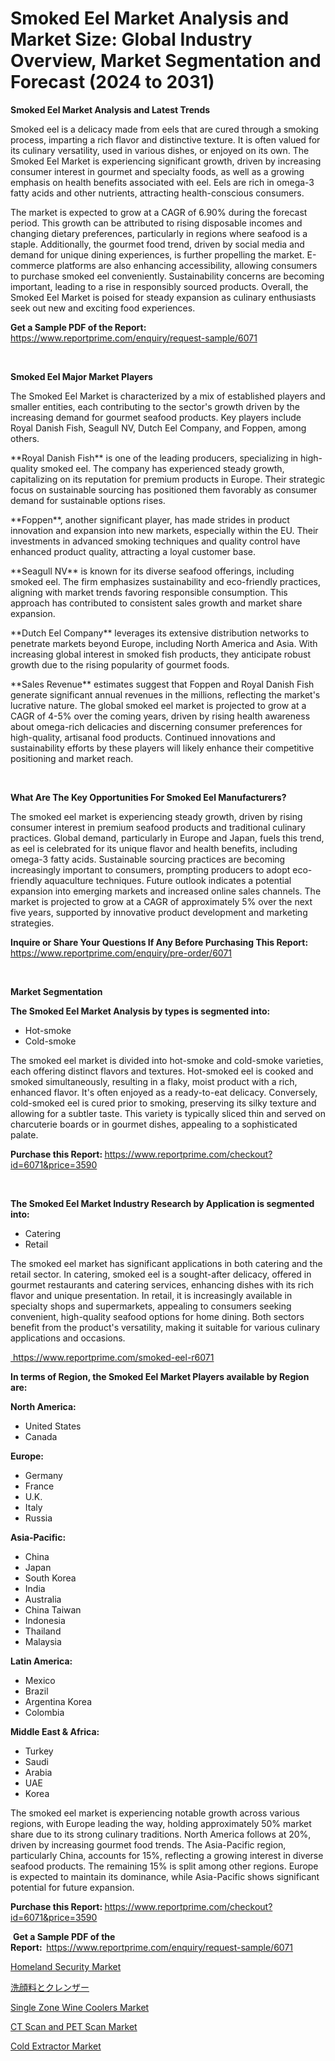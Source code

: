 <p><h1>Smoked Eel Market Analysis and Market Size: Global Industry Overview, Market Segmentation and Forecast (2024 to 2031)</h1></p><p><strong>Smoked Eel Market Analysis and Latest Trends</strong></p>
<p><p>Smoked eel is a delicacy made from eels that are cured through a smoking process, imparting a rich flavor and distinctive texture. It is often valued for its culinary versatility, used in various dishes, or enjoyed on its own. The Smoked Eel Market is experiencing significant growth, driven by increasing consumer interest in gourmet and specialty foods, as well as a growing emphasis on health benefits associated with eel. Eels are rich in omega-3 fatty acids and other nutrients, attracting health-conscious consumers.</p><p>The market is expected to grow at a CAGR of 6.90% during the forecast period. This growth can be attributed to rising disposable incomes and changing dietary preferences, particularly in regions where seafood is a staple. Additionally, the gourmet food trend, driven by social media and demand for unique dining experiences, is further propelling the market. E-commerce platforms are also enhancing accessibility, allowing consumers to purchase smoked eel conveniently. Sustainability concerns are becoming important, leading to a rise in responsibly sourced products. Overall, the Smoked Eel Market is poised for steady expansion as culinary enthusiasts seek out new and exciting food experiences.</p></p>
<p><strong>Get a Sample PDF of the Report:&nbsp;</strong> <a href="https://www.reportprime.com/enquiry/request-sample/6071">https://www.reportprime.com/enquiry/request-sample/6071</a></p>
<p>&nbsp;</p>
<p><strong>Smoked Eel Major Market Players</strong></p>
<p><p>The Smoked Eel Market is characterized by a mix of established players and smaller entities, each contributing to the sector's growth driven by the increasing demand for gourmet seafood products. Key players include Royal Danish Fish, Seagull NV, Dutch Eel Company, and Foppen, among others.</p><p>**Royal Danish Fish** is one of the leading producers, specializing in high-quality smoked eel. The company has experienced steady growth, capitalizing on its reputation for premium products in Europe. Their strategic focus on sustainable sourcing has positioned them favorably as consumer demand for sustainable options rises. </p><p>**Foppen**, another significant player, has made strides in product innovation and expansion into new markets, especially within the EU. Their investments in advanced smoking techniques and quality control have enhanced product quality, attracting a loyal customer base.</p><p>**Seagull NV** is known for its diverse seafood offerings, including smoked eel. The firm emphasizes sustainability and eco-friendly practices, aligning with market trends favoring responsible consumption. This approach has contributed to consistent sales growth and market share expansion.</p><p>**Dutch Eel Company** leverages its extensive distribution networks to penetrate markets beyond Europe, including North America and Asia. With increasing global interest in smoked fish products, they anticipate robust growth due to the rising popularity of gourmet foods.</p><p>**Sales Revenue** estimates suggest that Foppen and Royal Danish Fish generate significant annual revenues in the millions, reflecting the market's lucrative nature. The global smoked eel market is projected to grow at a CAGR of 4-5% over the coming years, driven by rising health awareness about omega-rich delicacies and discerning consumer preferences for high-quality, artisanal food products. Continued innovations and sustainability efforts by these players will likely enhance their competitive positioning and market reach.</p></p>
<p>&nbsp;</p>
<p><strong>What Are The Key Opportunities For Smoked Eel Manufacturers?</strong></p>
<p><p>The smoked eel market is experiencing steady growth, driven by rising consumer interest in premium seafood products and traditional culinary practices. Global demand, particularly in Europe and Japan, fuels this trend, as eel is celebrated for its unique flavor and health benefits, including omega-3 fatty acids. Sustainable sourcing practices are becoming increasingly important to consumers, prompting producers to adopt eco-friendly aquaculture techniques. Future outlook indicates a potential expansion into emerging markets and increased online sales channels. The market is projected to grow at a CAGR of approximately 5% over the next five years, supported by innovative product development and marketing strategies.</p></p>
<p><strong>Inquire or Share Your Questions If Any Before Purchasing This Report:</strong> <a href="https://www.reportprime.com/enquiry/pre-order/6071">https://www.reportprime.com/enquiry/pre-order/6071</a></p>
<p>&nbsp;</p>
<p><strong>Market Segmentation</strong></p>
<p><strong>The Smoked Eel Market Analysis by types is segmented into:</strong></p>
<p><ul><li>Hot-smoke</li><li>Cold-smoke</li></ul></p>
<p><p>The smoked eel market is divided into hot-smoke and cold-smoke varieties, each offering distinct flavors and textures. Hot-smoked eel is cooked and smoked simultaneously, resulting in a flaky, moist product with a rich, enhanced flavor. It's often enjoyed as a ready-to-eat delicacy. Conversely, cold-smoked eel is cured prior to smoking, preserving its silky texture and allowing for a subtler taste. This variety is typically sliced thin and served on charcuterie boards or in gourmet dishes, appealing to a sophisticated palate.</p></p>
<p><strong>Purchase this Report:&nbsp;</strong><a href="https://www.reportprime.com/checkout?id=6071&price=3590">https://www.reportprime.com/checkout?id=6071&price=3590</a></p>
<p>&nbsp;</p>
<p><strong>The Smoked Eel Market Industry Research by Application is segmented into:</strong></p>
<p><ul><li>Catering</li><li>Retail</li></ul></p>
<p><p>The smoked eel market has significant applications in both catering and the retail sector. In catering, smoked eel is a sought-after delicacy, offered in gourmet restaurants and catering services, enhancing dishes with its rich flavor and unique presentation. In retail, it is increasingly available in specialty shops and supermarkets, appealing to consumers seeking convenient, high-quality seafood options for home dining. Both sectors benefit from the product's versatility, making it suitable for various culinary applications and occasions.</p></p>
<p><a href="https://www.reportprime.com/smoked-eel-r6071">&nbsp;https://www.reportprime.com/smoked-eel-r6071</a></p>
<p><strong>In terms of Region, the Smoked Eel Market Players available by Region are:</strong></p>
<p>
    <p> <strong> North America: </strong>
        <ul>
            <li>United States</li>
            <li>Canada</li>
        </ul>
        </p> 
    <p> <strong> Europe: </strong>
        <ul>
            <li>Germany</li>
            <li>France</li>
            <li>U.K.</li>
            <li>Italy</li>
            <li>Russia</li>
        </ul>
        </p> 
    <p> <strong> Asia-Pacific: </strong>
        <ul>
            <li>China</li>
            <li>Japan</li>
            <li>South Korea</li>
            <li>India</li>
            <li>Australia</li>
            <li>China Taiwan</li>
            <li>Indonesia</li>
            <li>Thailand</li>
            <li>Malaysia</li>
        </ul>
        </p> 
    <p> <strong> Latin America: </strong>
        <ul>
            <li>Mexico</li>
            <li>Brazil</li>
            <li>Argentina Korea</li>
            <li>Colombia</li>
        </ul>
        </p> 
    <p> <strong> Middle East & Africa: </strong>
        <ul>
            <li>Turkey</li>
            <li>Saudi</li>
            <li>Arabia</li>
            <li>UAE</li>
            <li>Korea</li>
        </ul>
    </p>
    </p>
<p><p>The smoked eel market is experiencing notable growth across various regions, with Europe leading the way, holding approximately 50% market share due to its strong culinary traditions. North America follows at 20%, driven by increasing gourmet food trends. The Asia-Pacific region, particularly China, accounts for 15%, reflecting a growing interest in diverse seafood products. The remaining 15% is split among other regions. Europe is expected to maintain its dominance, while Asia-Pacific shows significant potential for future expansion.</p></p>
<p><strong>Purchase this Report: </strong><a href="https://www.reportprime.com/checkout?id=6071&price=3590">https://www.reportprime.com/checkout?id=6071&price=3590</a></p>
<p>&nbsp;<strong>Get a Sample PDF of the Report:&nbsp;&nbsp;</strong><a href="https://www.reportprime.com/enquiry/request-sample/6071">https://www.reportprime.com/enquiry/request-sample/6071</a></p>
<p><strong></strong></p>
<p><p><a href="https://www.linkedin.com/pulse/homeland-security-market-growth-outlook-from-2024-2031-projecting-w5qaf?trackingId=QyXV8LkTTzKnbKewXC%2FQmA%3D%3D">Homeland Security Market</a></p><p><a href="https://medium.com/@lindakreitz2023/%E3%82%B0%E3%83%AD%E3%83%BC%E3%83%90%E3%83%AB%E3%83%95%E3%82%A7%E3%82%A4%E3%82%B9%E3%82%A6%E3%82%A9%E3%83%83%E3%82%B7%E3%83%A5%E3%81%8A%E3%82%88%E3%81%B3%E3%82%AF%E3%83%AC%E3%83%B3%E3%82%B6%E3%83%BC%E5%B8%82%E5%A0%B4%E3%81%AB%E9%96%A2%E3%81%99%E3%82%8B%E6%88%A6%E7%95%A5%E7%9A%84%E5%B8%82%E5%A0%B4%E3%82%A4%E3%83%B3%E3%82%B5%E3%82%A4%E3%83%88-2024-2031%E5%B9%B4-02138cecbcad">洗顔料とクレンザー</a></p><p><a href="https://medium.com/@djjdj3773/future-of-single-zone-wine-coolers-market-global-market-forecast-and-market-trends-2024-2031-c12fc4768218">Single Zone Wine Coolers Market</a></p><p><a href="https://medium.com/@max.sanderson5645/market-forecasting-change-global-ct-scan-and-pet-scan-market-dynamics-and-future-trends-5ff2e7bc0424">CT Scan and PET Scan Market</a></p><p><a href="https://issuu.com/reportprime-2/docs/cold-extractor-market-size-2030.ppt_4cccd08a48d9ec">Cold Extractor Market</a></p></p>